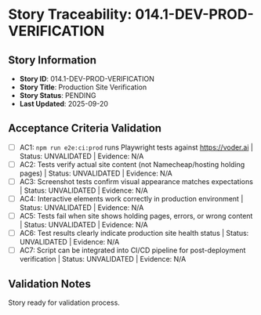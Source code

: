 # Story Traceability: 014.1-DEV-PROD-VERIFICATION

## Story Information
- **Story ID**: 014.1-DEV-PROD-VERIFICATION
- **Story Title**: Production Site Verification
- **Story Status**: PENDING
- **Last Updated**: 2025-09-20

## Acceptance Criteria Validation

- [ ] AC1: `npm run e2e:ci:prod` runs Playwright tests against https://voder.ai | Status: UNVALIDATED | Evidence: N/A
- [ ] AC2: Tests verify actual site content (not Namecheap/hosting holding pages) | Status: UNVALIDATED | Evidence: N/A
- [ ] AC3: Screenshot tests confirm visual appearance matches expectations | Status: UNVALIDATED | Evidence: N/A
- [ ] AC4: Interactive elements work correctly in production environment | Status: UNVALIDATED | Evidence: N/A
- [ ] AC5: Tests fail when site shows holding pages, errors, or wrong content | Status: UNVALIDATED | Evidence: N/A
- [ ] AC6: Test results clearly indicate production site health status | Status: UNVALIDATED | Evidence: N/A
- [ ] AC7: Script can be integrated into CI/CD pipeline for post-deployment verification | Status: UNVALIDATED | Evidence: N/A

## Validation Notes
Story ready for validation process.
